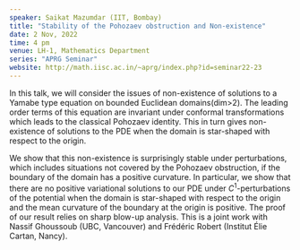 ```yaml
---
speaker: Saikat Mazumdar (IIT, Bombay)
title: "Stability of the Pohozaev obstruction and Non-existence"
date: 2 Nov, 2022
time: 4 pm
venue: LH-1, Mathematics Department
series: "APRG Seminar"
website: http://math.iisc.ac.in/~aprg/index.php?id=seminar22-23
---
```


In this talk, we will consider the issues of non-existence of solutions to a Yamabe
type equation on bounded Euclidean domains(dim>2). The leading order terms of this
equation are invariant under conformal transformations which leads to the classical
Pohozaev identity. This in turn gives non-existence of solutions to the PDE when the
domain is star-shaped with respect to the origin.

We show that this non-existence is surprisingly stable under perturbations, which
includes situations not covered by the Pohozaev obstruction, if the boundary of the
domain has a positive curvature. In particular, we show that there are no positive
variational solutions to our PDE under $C^1$-perturbations of the potential when the
domain is star-shaped with respect to the origin and the mean curvature of the boundary
at the origin is positive. The proof of our result relies on sharp blow-up analysis.
This is a joint work with Nassif Ghoussoub (UBC, Vancouver) and Frédéric Robert
(Institut Élie Cartan, Nancy).
